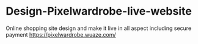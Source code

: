 # Design-Pixelwardrobe-live-website
Online shopping site design and make it live in all aspect including secure payment
https://pixelwardrobe.wuaze.com/
